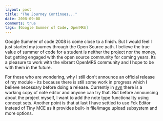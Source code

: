 ```yaml
---
layout: post
title: "The Journey Continues..."
date: 2008-09-08
comments: true
tags: [Google Summer of Code, OpenMRS]
---
```


Google Summer of code 2008 is come close to a finish. But I would feel I just started my journey through the Open Source path. I believe the true value of summer of code for a student is neither the project nor the money, but getting engaged with the open source community for coming years. Its a pleasure to work with the vibrant OpenMRS community and I hope to be with them in the future.

<!--break-->

For those who are wondering, why I still don't announce an official release of my module - its because there is still some work in progress which I believe necessary before doing a release. Currently in [svn](http://svn.openmrs.org/openmrs-modules/patientnotes/) there is a working copy of note editor and anyone can try that. But before announcing about the project myself, I want to add the note type functionality using concept sets. Another point is that at last I have settled to use Fck Editor instead of Tiny MCE as it provides built-in file/image upload subsystem and more options.